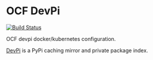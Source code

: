 # OCF DevPi

[![Build Status](https://jenkins.ocf.berkeley.edu/buildStatus/icon?job=ocf/devpi/master)](https://jenkins.ocf.berkeley.edu/job/ocf/job/devpi/job/master/)

OCF devpi docker/kubernetes configuration.

[DevPi](https://www.devpi.net/) is a PyPi caching mirror and private package index.

